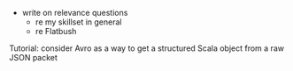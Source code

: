 - write on relevance questions
  - re my skillset in general
  - re Flatbush


Tutorial: consider Avro as a way to get a structured Scala object from a raw JSON packet
